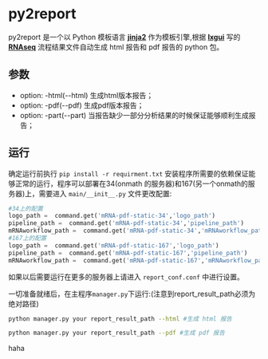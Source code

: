 # py2report
py2report 是一个以 Python 模板语言 [**jinja2**](http://jinja.pocoo.org/docs/2.9/) 作为模板引擎,根据 [**lxgui**](https://github.com/bioShaun) 写的 [**RNAseq**](https://github.com/bioShaun/RNAseq) 流程结果文件自动生成 html 报告和 pdf 报告的 python 包。

## 参数
- option: -html(--html) 生成html版本报告；
- option: -pdf(--pdf) 生成pdf版本报告；
- option: -part(--part) 当报告缺少一部分分析结果的时候保证能够顺利生成报告；

## 运行
确定运行前执行 `pip install -r requirment.txt` 安装程序所需要的依赖保证能够正常的运行，程序可以部署在34(onmath 的服务器)和167(另一个onmath的服务器)上，需要进入 `main/__init__.py` 文件更改配置:
```python
#34上的配置
logo_path =  command.get('mRNA-pdf-static-34','logo_path')
pipeline_path =  command.get('mRNA-pdf-static-34','pipeline_path')
mRNAworkflow_path =  command.get('mRNA-pdf-static-34','mRNAworkflow_path')
#167上的配置
logo_path =  command.get('mRNA-pdf-static-167','logo_path')
pipeline_path =  command.get('mRNA-pdf-static-167','pipeline_path')
mRNAworkflow_path =  command.get('mRNA-pdf-static-167','mRNAworkflow_path')
```
如果以后需要运行在更多的服务器上请进入 `report_conf.conf` 中进行设置。

一切准备就绪后，在主程序`manager.py`下运行:(注意到report_result_path必须为绝对路径)
```sh
python manager.py your report_result_path --html #生成 html 报告

python manager.py your report_result_path --pdf #生成 pdf 报告
```
haha
